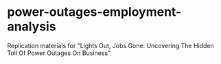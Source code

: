 # power-outages-employment-analysis
Replication materials for "Lights Out, Jobs Gone: Uncovering The Hidden Toll Of Power Outages On Business"
